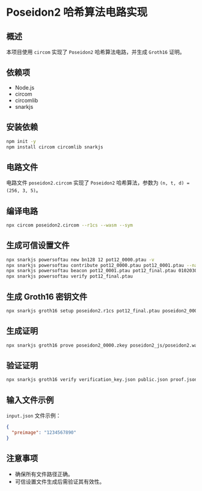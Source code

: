 # Poseidon2 哈希算法电路实现

## 概述
本项目使用 `circom` 实现了 `Poseidon2` 哈希算法电路，并生成 `Groth16` 证明。

## 依赖项
- Node.js
- circom
- circomlib
- snarkjs

## 安装依赖
```bash
npm init -y
npm install circom circomlib snarkjs
```

## 电路文件
电路文件 `poseidon2.circom` 实现了 `Poseidon2` 哈希算法，参数为 `(n, t, d) = (256, 3, 5)`。

## 编译电路
```bash
npx circom poseidon2.circom --r1cs --wasm --sym
```

## 生成可信设置文件
```bash
npx snarkjs powersoftau new bn128 12 pot12_0000.ptau -v
npx snarkjs powersoftau contribute pot12_0000.ptau pot12_0001.ptau --name="First contribution" -v
npx snarkjs powersoftau beacon pot12_0001.ptau pot12_final.ptau 0102030405060708090a0b0c0d0e0f101112131415161718191a1b1c1d1e1f 10 -n="Final"
npx snarkjs powersoftau verify pot12_final.ptau
```

## 生成 Groth16 密钥文件
```bash
npx snarkjs groth16 setup poseidon2.r1cs pot12_final.ptau poseidon2_0000.zkey
```

## 生成证明
```bash
npx snarkjs groth16 prove poseidon2_0000.zkey poseidon2_js/poseidon2.wasm input.json proof.json public.json
```

## 验证证明
```bash
npx snarkjs groth16 verify verification_key.json public.json proof.json
```

## 输入文件示例
`input.json` 文件示例：
```json
{
  "preimage": "1234567890"
}
```

## 注意事项
- 确保所有文件路径正确。
- 可信设置文件生成后需验证其有效性。